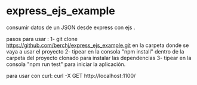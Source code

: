 # express_ejs_example
consumir datos de un JSON desde express con ejs .

pasos para usar : 
1- git clone https://github.com/berchj/express_ejs_example.git en la carpeta donde se vaya a usar el proyecto
2- tipear en la consola "npm install" dentro de la carpeta del proyecto clonado para instalar las dependencias
3- tipear en la consola "npm run test" para iniciar la aplicación.

para usar con curl: 
curl -X GET http://localhost:1100/

